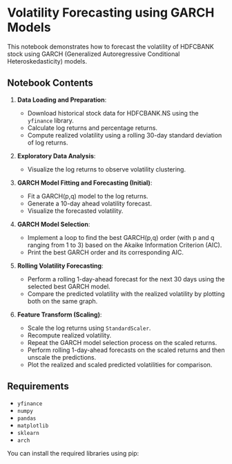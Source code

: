 # Volatility Forecasting using GARCH Models

This notebook demonstrates how to forecast the volatility of HDFCBANK stock using GARCH (Generalized Autoregressive Conditional Heteroskedasticity) models.

## Notebook Contents

1.  **Data Loading and Preparation**:
    *   Download historical stock data for HDFCBANK.NS using the `yfinance` library.
    *   Calculate log returns and percentage returns.
    *   Compute realized volatility using a rolling 30-day standard deviation of log returns.

2.  **Exploratory Data Analysis**:
    *   Visualize the log returns to observe volatility clustering.

3.  **GARCH Model Fitting and Forecasting (Initial)**:
    *   Fit a GARCH(p,q) model to the log returns.
    *   Generate a 10-day ahead volatility forecast.
    *   Visualize the forecasted volatility.

4.  **GARCH Model Selection**:
    *   Implement a loop to find the best GARCH(p,q) order (with p and q ranging from 1 to 3) based on the Akaike Information Criterion (AIC).
    *   Print the best GARCH order and its corresponding AIC.

5.  **Rolling Volatility Forecasting**:
    *   Perform a rolling 1-day-ahead forecast for the next 30 days using the selected best GARCH model.
    *   Compare the predicted volatility with the realized volatility by plotting both on the same graph.

6.  **Feature Transform (Scaling)**:
    *   Scale the log returns using `StandardScaler`.
    *   Recompute realized volatility.
    *   Repeat the GARCH model selection process on the scaled returns.
    *   Perform rolling 1-day-ahead forecasts on the scaled returns and then unscale the predictions.
    *   Plot the realized and scaled predicted volatilities for comparison.

## Requirements

*   `yfinance`
*   `numpy`
*   `pandas`
*   `matplotlib`
*   `sklearn`
*   `arch`

You can install the required libraries using pip:
